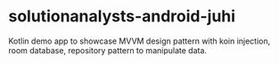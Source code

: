 # solutionanalysts-android-juhi
Kotlin demo app to showcase MVVM design pattern with koin injection, room database, repository pattern to manipulate data.

